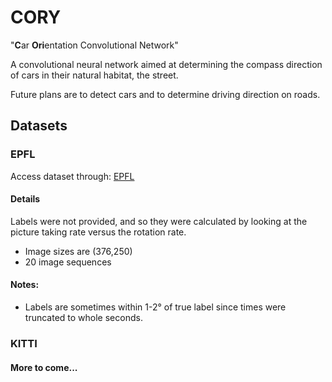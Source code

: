 # CORY

"**C**ar **Ori**entation Convolutional Network"

A convolutional neural network aimed at determining the compass direction of cars in their natural habitat, the street.

Future plans are to detect cars and to determine driving direction on roads.

## Datasets

### EPFL
Access dataset through: [EPFL](http://cvlab.epfl.ch/data/pose)
#### Details
Labels were not provided, and so they were calculated by looking at the picture taking rate versus the rotation rate.  
- Image sizes are (376,250)
- 20 image sequences
#### Notes:
- Labels are sometimes within 1-2° of true label since times were truncated to whole seconds.
### KITTI
#### More to come...
